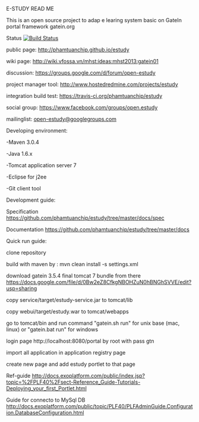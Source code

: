 E-STUDY READ ME

This is an open source project to adap e learing system basic on GateIn portal framework gatein.org

Status 
[![Build Status](https://travis-ci.org/phamtuanchip/estudy.png)](https://travis-ci.org/phamtuanchip/estudy)

public page: http://phamtuanchip.github.io/estudy

wiki page: http://wiki.vfossa.vn/mhst:ideas:mhst2013:gatein01

discussion: https://groups.google.com/d/forum/open-estudy

project manager tool: http://www.hostedredmine.com/projects/estudy

integration build test: https://travis-ci.org/phamtuanchip/estudy

social group: https://www.facebook.com/groups/open.estudy

mailinglist: open-estudy@googlegroups.com

Developing environment:

-Maven 3.0.4

-Java  1.6.x

-Tomcat application server 7

-Eclipse for j2ee

-Git client tool  

Development guide:

Specification https://github.com/phamtuanchip/estudy/tree/master/docs/spec 

Documentation https://github.com/phamtuanchip/estudy/tree/master/docs

Quick run guide: 

clone repository 

build with maven by : mvn clean install -s settings.xml

download gatein 3.5.4 final tomcat 7 bundle  from there https://docs.google.com/file/d/0Bw2eZ8CfkgNBOHZuN0hBNGhSVVE/edit?usp=sharing

copy service/target/estudy-service.jar  to tomcat/lib 

copy webui/target/estudy.war to tomcat/webapps

go to tomcat/bin and run command "gatein.sh run" for unix base (mac, linux) or "gatein.bat run" for windows  

login page http://localhost:8080/portal by root with pass gtn 

import all application in application registry page 

create new page and add estudy portlet to that page

Ref-guide http://docs.exoplatform.com/public/index.jsp?topic=%2FPLF40%2Fsect-Reference_Guide-Tutorials-Deploying_your_first_Portlet.html

Guide for connecto to MySql DB http://docs.exoplatform.com/public/topic/PLF40/PLFAdminGuide.Configuration.DatabaseConfiguration.html



